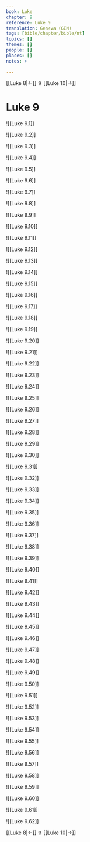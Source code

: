 ```yaml
---
book: Luke
chapter: 9
reference: Luke 9
translation: Geneva (GEN)
tags: [bible/chapter/bible/nt]
topics: []
themes: []
people: []
places: []
notes: >
  
---
```


[[Luke 8|<-]] ✞ [[Luke 10|->]]

# Luke 9

![[Luke 9.1]]

![[Luke 9.2]]

![[Luke 9.3]]

![[Luke 9.4]]

![[Luke 9.5]]

![[Luke 9.6]]

![[Luke 9.7]]

![[Luke 9.8]]

![[Luke 9.9]]

![[Luke 9.10]]

![[Luke 9.11]]

![[Luke 9.12]]

![[Luke 9.13]]

![[Luke 9.14]]

![[Luke 9.15]]

![[Luke 9.16]]

![[Luke 9.17]]

![[Luke 9.18]]

![[Luke 9.19]]

![[Luke 9.20]]

![[Luke 9.21]]

![[Luke 9.22]]

![[Luke 9.23]]

![[Luke 9.24]]

![[Luke 9.25]]

![[Luke 9.26]]

![[Luke 9.27]]

![[Luke 9.28]]

![[Luke 9.29]]

![[Luke 9.30]]

![[Luke 9.31]]

![[Luke 9.32]]

![[Luke 9.33]]

![[Luke 9.34]]

![[Luke 9.35]]

![[Luke 9.36]]

![[Luke 9.37]]

![[Luke 9.38]]

![[Luke 9.39]]

![[Luke 9.40]]

![[Luke 9.41]]

![[Luke 9.42]]

![[Luke 9.43]]

![[Luke 9.44]]

![[Luke 9.45]]

![[Luke 9.46]]

![[Luke 9.47]]

![[Luke 9.48]]

![[Luke 9.49]]

![[Luke 9.50]]

![[Luke 9.51]]

![[Luke 9.52]]

![[Luke 9.53]]

![[Luke 9.54]]

![[Luke 9.55]]

![[Luke 9.56]]

![[Luke 9.57]]

![[Luke 9.58]]

![[Luke 9.59]]

![[Luke 9.60]]

![[Luke 9.61]]

![[Luke 9.62]]

[[Luke 8|<-]] ✞ [[Luke 10|->]]
